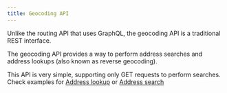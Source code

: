 ```yaml
---
title: Geocoding API
---
```

Unlike the routing API that uses GraphQL, the geocoding API is a traditional REST interface.

The geocoding API provides a way to perform address searches and address lookups (also known as reverse geocoding).

This API is very simple, supporting only GET requests to perform searches. Check examples for [Address lookup](./address-lookup/) or [Address search](./address-search/)
